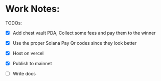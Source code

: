 # Work Notes:

TODOs:
* [X] Add chest vault PDA, Collect some fees and pay them to the winner
* [X] Use the proper Solana Pay Qr codes since they look better
* [X] Host on vercel 
* [X] Publish to mainnet
* [ ] Write docs 

